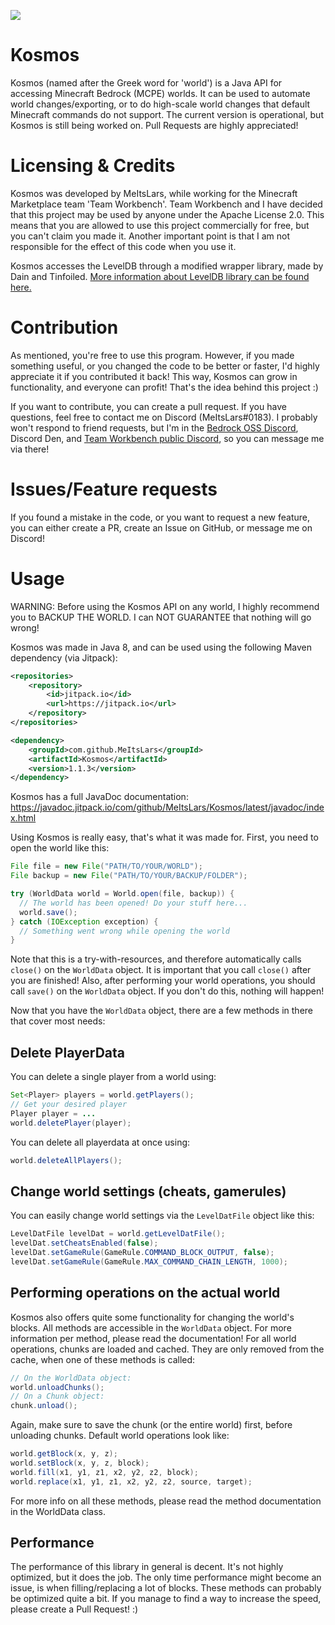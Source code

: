 [![](https://jitpack.io/v/MeItsLars/Kosmos.svg)](https://jitpack.io/#MeItsLars/Kosmos)
# Kosmos
Kosmos (named after the Greek word for 'world') is a Java API for accessing Minecraft Bedrock (MCPE) worlds.
It can be used to automate world changes/exporting, or to do high-scale world changes that default Minecraft commands do not support.
The current version is operational, but Kosmos is still being worked on. Pull Requests are highly appreciated!

# Licensing & Credits
Kosmos was developed by MeItsLars, while working for the Minecraft Marketplace team 'Team Workbench'.
Team Workbench and I have decided that this project may be used by anyone under the Apache License 2.0.
This means that you are allowed to use this project commercially for free, but you can't claim you made it.
Another important point is that I am not responsible for the effect of this code when you use it.

Kosmos accesses the LevelDB through a modified wrapper library, made by Dain and Tinfoiled.
[More information about LevelDB library can be found here.](https://github.com/MeItsLars/LevelDB-MCPE)

# Contribution
As mentioned, you're free to use this program. However, if you made something useful, or you changed the code to be better or faster, 
I'd highly appreciate it if you contributed it back! This way, Kosmos can grow in functionality, and everyone can profit! That's the idea behind this project :)

If you want to contribute, you can create a pull request. If you have questions, feel free to contact me on Discord (MeItsLars#0183). I probably won't respond to friend requests, but I'm in the [Bedrock OSS Discord](https://discord.gg/XjV87YN), Discord Den, and [Team Workbench public Discord](https://discord.gg/fJvZuqj), so you can message me via there!

# Issues/Feature requests
If you found a mistake in the code, or you want to request a new feature, you can either create a PR, create an Issue on GitHub, or message me on Discord!

# Usage
WARNING: Before using the Kosmos API on any world, I highly recommend you to BACKUP THE WORLD. I can NOT GUARANTEE that nothing will go wrong!

Kosmos was made in Java 8, and can be used using the following Maven dependency (via Jitpack):
```xml
<repositories>
    <repository>
        <id>jitpack.io</id>
        <url>https://jitpack.io</url>
    </repository>
</repositories>

<dependency>
    <groupId>com.github.MeItsLars</groupId>
    <artifactId>Kosmos</artifactId>
    <version>1.1.3</version>
</dependency>
```

Kosmos has a full JavaDoc documentation: https://javadoc.jitpack.io/com/github/MeItsLars/Kosmos/latest/javadoc/index.html

Using Kosmos is really easy, that's what it was made for. First, you need to open the world like this:
```java
File file = new File("PATH/TO/YOUR/WORLD");
File backup = new File("PATH/TO/YOUR/BACKUP/FOLDER");

try (WorldData world = World.open(file, backup)) {
  // The world has been opened! Do your stuff here...
  world.save();
} catch (IOException exception) {
  // Something went wrong while opening the world
}
```
Note that this is a try-with-resources, and therefore automatically calls ``close()`` on the ``WorldData`` object. It is important that you call ``close()`` after you are finished! Also, after performing your world operations, you should call ``save()`` on the ``WorldData`` object. If you don't do this, nothing will happen!

Now that you have the ``WorldData`` object, there are a few methods in there that cover most needs:
## Delete PlayerData
You can delete a single player from a world using:
```java
Set<Player> players = world.getPlayers();
// Get your desired player
Player player = ...
world.deletePlayer(player);
```
You can delete all playerdata at once using:
```java
world.deleteAllPlayers();
```

## Change world settings (cheats, gamerules)
You can easily change world settings via the ``LevelDatFile`` object like this:
```java
LevelDatFile levelDat = world.getLevelDatFile();
levelDat.setCheatsEnabled(false);
levelDat.setGameRule(GameRule.COMMAND_BLOCK_OUTPUT, false);
levelDat.setGameRule(GameRule.MAX_COMMAND_CHAIN_LENGTH, 1000);
```

## Performing operations on the actual world
Kosmos also offers quite some functionality for changing the world's blocks.
All methods are accessible in the ``WorldData`` object. For more information per method, please read the documentation!
For all world operations, chunks are loaded and cached. They are only removed from the cache, when one of these methods is called:
```java
// On the WorldData object:
world.unloadChunks();
// On a Chunk object:
chunk.unload();
```
Again, make sure to save the chunk (or the entire world) first, before unloading chunks. Default world operations look like:
```java
world.getBlock(x, y, z);
world.setBlock(x, y, z, block);
world.fill(x1, y1, z1, x2, y2, z2, block);
world.replace(x1, y1, z1, x2, y2, z2, source, target);
```
For more info on all these methods, please read the method documentation in the WorldData class.

## Performance
The performance of this library in general is decent. It's not highly optimized, but it does the job. The only time performance might become an issue, is when filling/replacing a lot of blocks. These methods can probably be optimized quite a bit. If you manage to find a way to increase the speed, please create a Pull Request! :)
